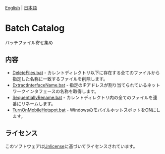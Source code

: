[English](README.md) | [日本語](README.ja.md)

# Batch Catalog

バッチファイル寄せ集め

## 内容

- [DeleteFiles.bat](DeleteFiles.bat) - カレントディレクトリ以下に存在する全てのファイルから指定した名称に一致するファイルを削除します。
- [ExtractInterfaceName.bat](ExtractInterfaceName.bat) - 指定のIPアドレスが割り当てられているネットワークインタフェースの名称を取得します。
- [SequentiallyRename.bat](SequentiallyRename.bat) - カレントディレクトリ内の全てのファイルを連番にリネームします。
- [TurnOnMobileHotspot.bat](TurnOnMobileHotspot.bat) - WindowsのモバイルホットスポットをONにします。

## ライセンス

このソフトウェアは[Unlicense](LICENSE)に基づいてライセンスされています。
